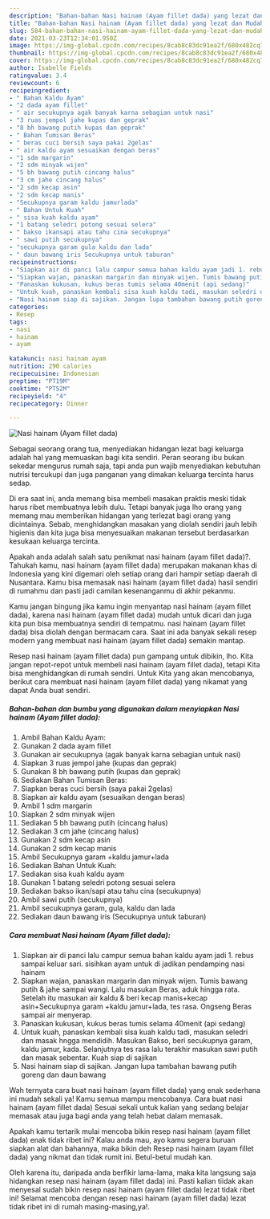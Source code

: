```yaml
---
description: "Bahan-bahan Nasi hainam (Ayam fillet dada) yang lezat dan Mudah Dibuat"
title: "Bahan-bahan Nasi hainam (Ayam fillet dada) yang lezat dan Mudah Dibuat"
slug: 584-bahan-bahan-nasi-hainam-ayam-fillet-dada-yang-lezat-dan-mudah-dibuat
date: 2021-03-23T12:34:01.950Z
image: https://img-global.cpcdn.com/recipes/8cab8c83dc91ea2f/680x482cq70/nasi-hainam-ayam-fillet-dada-foto-resep-utama.jpg
thumbnail: https://img-global.cpcdn.com/recipes/8cab8c83dc91ea2f/680x482cq70/nasi-hainam-ayam-fillet-dada-foto-resep-utama.jpg
cover: https://img-global.cpcdn.com/recipes/8cab8c83dc91ea2f/680x482cq70/nasi-hainam-ayam-fillet-dada-foto-resep-utama.jpg
author: Isabelle Fields
ratingvalue: 3.4
reviewcount: 6
recipeingredient:
- " Bahan Kaldu Ayam"
- "2 dada ayam fillet"
- " air secukupnya agak banyak karna sebagian untuk nasi"
- "3 ruas jempol jahe kupas dan geprak"
- "8 bh bawang putih kupas dan geprak"
- " Bahan Tumisan Beras"
- " beras cuci bersih saya pakai 2gelas"
- " air kaldu ayam sesuaikan dengan beras"
- "1 sdm margarin"
- "2 sdm minyak wijen"
- "5 bh bawang putih cincang halus"
- "3 cm jahe cincang halus"
- "2 sdm kecap asin"
- "2 sdm kecap manis"
- "Secukupnya garam kaldu jamurlada"
- " Bahan Untuk Kuah"
- " sisa kuah kaldu ayam"
- "1 batang seledri potong sesuai selera"
- " bakso ikansapi atau tahu cina secukupnya"
- " sawi putih secukupnya"
- "secukupnya garam gula kaldu dan lada"
- " daun bawang iris Secukupnya untuk taburan"
recipeinstructions:
- "Siapkan air di panci lalu campur semua bahan kaldu ayam jadi 1. rebus sampai keluar sari. sisihkan ayam untuk di jadikan pendamping nasi hainam"
- "Siapkan wajan, panaskan margarin dan minyak wijen. Tumis bawang putih &amp; jahe sampai wangi. Lalu masukan Beras, aduk hingga rata. Setelah itu masukan air kaldu &amp; beri kecap manis+kecap asin+Secukupnya garam +kaldu jamur+lada, tes rasa. Ongseng Beras sampai air menyerap."
- "Panaskan kukusan, kukus beras tumis selama 40menit (api sedang)"
- "Untuk kuah, panaskan kembali sisa kuah kaldu tadi, masukan seledri dan masak hngga mendidih. Masukan Bakso, beri secukupnya garam, kaldu jamur, kada. Selanjutnya tes rasa lalu terakhir masukan sawi putih dan masak sebentar. Kuah siap di sajikan"
- "Nasi hainam siap di sajikan. Jangan lupa tambahan bawang putih goreng dan daun bawang"
categories:
- Resep
tags:
- nasi
- hainam
- ayam

katakunci: nasi hainam ayam 
nutrition: 290 calories
recipecuisine: Indonesian
preptime: "PT19M"
cooktime: "PT52M"
recipeyield: "4"
recipecategory: Dinner

---
```



![Nasi hainam (Ayam fillet dada)](https://img-global.cpcdn.com/recipes/8cab8c83dc91ea2f/680x482cq70/nasi-hainam-ayam-fillet-dada-foto-resep-utama.jpg)

Sebagai seorang orang tua, menyediakan hidangan lezat bagi keluarga adalah hal yang memuaskan bagi kita sendiri. Peran seorang ibu bukan sekedar mengurus rumah saja, tapi anda pun wajib menyediakan kebutuhan nutrisi tercukupi dan juga panganan yang dimakan keluarga tercinta harus sedap.

Di era  saat ini, anda memang bisa membeli masakan praktis meski tidak harus ribet membuatnya lebih dulu. Tetapi banyak juga lho orang yang memang mau memberikan hidangan yang terlezat bagi orang yang dicintainya. Sebab, menghidangkan masakan yang diolah sendiri jauh lebih higienis dan kita juga bisa menyesuaikan makanan tersebut berdasarkan kesukaan keluarga tercinta. 



Apakah anda adalah salah satu penikmat nasi hainam (ayam fillet dada)?. Tahukah kamu, nasi hainam (ayam fillet dada) merupakan makanan khas di Indonesia yang kini digemari oleh setiap orang dari hampir setiap daerah di Nusantara. Kamu bisa memasak nasi hainam (ayam fillet dada) hasil sendiri di rumahmu dan pasti jadi camilan kesenanganmu di akhir pekanmu.

Kamu jangan bingung jika kamu ingin menyantap nasi hainam (ayam fillet dada), karena nasi hainam (ayam fillet dada) mudah untuk dicari dan juga kita pun bisa membuatnya sendiri di tempatmu. nasi hainam (ayam fillet dada) bisa diolah dengan bermacam cara. Saat ini ada banyak sekali resep modern yang membuat nasi hainam (ayam fillet dada) semakin mantap.

Resep nasi hainam (ayam fillet dada) pun gampang untuk dibikin, lho. Kita jangan repot-repot untuk membeli nasi hainam (ayam fillet dada), tetapi Kita bisa menghidangkan di rumah sendiri. Untuk Kita yang akan mencobanya, berikut cara membuat nasi hainam (ayam fillet dada) yang nikamat yang dapat Anda buat sendiri.

<!--inarticleads1-->

##### Bahan-bahan dan bumbu yang digunakan dalam menyiapkan Nasi hainam (Ayam fillet dada):

1. Ambil  Bahan Kaldu Ayam:
1. Gunakan 2 dada ayam fillet
1. Gunakan  air secukupnya (agak banyak karna sebagian untuk nasi)
1. Siapkan 3 ruas jempol jahe (kupas dan geprak)
1. Gunakan 8 bh bawang putih (kupas dan geprak)
1. Sediakan  Bahan Tumisan Beras:
1. Siapkan  beras cuci bersih (saya pakai 2gelas)
1. Siapkan  air kaldu ayam (sesuaikan dengan beras)
1. Ambil 1 sdm margarin
1. Siapkan 2 sdm minyak wijen
1. Sediakan 5 bh bawang putih (cincang halus)
1. Sediakan 3 cm jahe (cincang halus)
1. Gunakan 2 sdm kecap asin
1. Gunakan 2 sdm kecap manis
1. Ambil Secukupnya garam +kaldu jamur+lada
1. Sediakan  Bahan Untuk Kuah:
1. Sediakan  sisa kuah kaldu ayam
1. Gunakan 1 batang seledri potong sesuai selera
1. Sediakan  bakso ikan/sapi atau tahu cina (secukupnya)
1. Ambil  sawi putih (secukupnya)
1. Ambil secukupnya garam, gula, kaldu dan lada
1. Sediakan  daun bawang iris (Secukupnya untuk taburan)




<!--inarticleads2-->

##### Cara membuat Nasi hainam (Ayam fillet dada):

1. Siapkan air di panci lalu campur semua bahan kaldu ayam jadi 1. rebus sampai keluar sari. sisihkan ayam untuk di jadikan pendamping nasi hainam
1. Siapkan wajan, panaskan margarin dan minyak wijen. Tumis bawang putih &amp; jahe sampai wangi. Lalu masukan Beras, aduk hingga rata. Setelah itu masukan air kaldu &amp; beri kecap manis+kecap asin+Secukupnya garam +kaldu jamur+lada, tes rasa. Ongseng Beras sampai air menyerap.
1. Panaskan kukusan, kukus beras tumis selama 40menit (api sedang)
1. Untuk kuah, panaskan kembali sisa kuah kaldu tadi, masukan seledri dan masak hngga mendidih. Masukan Bakso, beri secukupnya garam, kaldu jamur, kada. Selanjutnya tes rasa lalu terakhir masukan sawi putih dan masak sebentar. Kuah siap di sajikan
1. Nasi hainam siap di sajikan. Jangan lupa tambahan bawang putih goreng dan daun bawang




Wah ternyata cara buat nasi hainam (ayam fillet dada) yang enak sederhana ini mudah sekali ya! Kamu semua mampu mencobanya. Cara buat nasi hainam (ayam fillet dada) Sesuai sekali untuk kalian yang sedang belajar memasak atau juga bagi anda yang telah hebat dalam memasak.

Apakah kamu tertarik mulai mencoba bikin resep nasi hainam (ayam fillet dada) enak tidak ribet ini? Kalau anda mau, ayo kamu segera buruan siapkan alat dan bahannya, maka bikin deh Resep nasi hainam (ayam fillet dada) yang nikmat dan tidak rumit ini. Betul-betul mudah kan. 

Oleh karena itu, daripada anda berfikir lama-lama, maka kita langsung saja hidangkan resep nasi hainam (ayam fillet dada) ini. Pasti kalian tiidak akan menyesal sudah bikin resep nasi hainam (ayam fillet dada) lezat tidak ribet ini! Selamat mencoba dengan resep nasi hainam (ayam fillet dada) lezat tidak ribet ini di rumah masing-masing,ya!.

